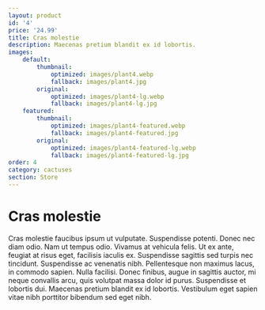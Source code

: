 ```yaml
---
layout: product
id: '4'
price: '24.99'
title: Cras molestie
description: Maecenas pretium blandit ex id lobortis.
images:
    default:
        thumbnail:
            optimized: images/plant4.webp
            fallback: images/plant4.jpg
        original:
            optimized: images/plant4-lg.webp
            fallback: images/plant4-lg.jpg
    featured: 
        thumbnail:
            optimized: images/plant4-featured.webp
            fallback: images/plant4-featured.jpg
        original:
            optimized: images/plant4-featured-lg.webp
            fallback: images/plant4-featured-lg.jpg
order: 4
category: cactuses
section: Store
---
```


# Cras molestie

Cras molestie faucibus ipsum ut vulputate. Suspendisse potenti. Donec nec diam odio. Nam ut tempus odio. Vivamus at vehicula felis. Ut ex ante, feugiat at risus eget, facilisis iaculis ex. Suspendisse sagittis sed turpis nec tincidunt. Suspendisse ac venenatis nibh. Pellentesque non maximus lacus, in commodo sapien. Nulla facilisi. Donec finibus, augue in sagittis auctor, mi neque convallis arcu, quis volutpat massa dolor id purus. Suspendisse et lobortis dui. Maecenas pretium blandit ex id lobortis. Vestibulum eget sapien vitae nibh porttitor bibendum sed eget nibh.